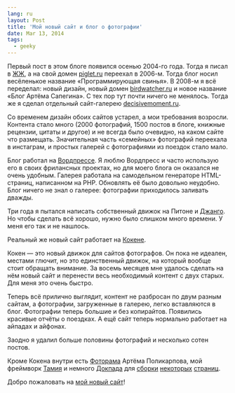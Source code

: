 ```yaml
---
lang: ru
layout: Post
title: 'Мой новый сайт и блог о фотографии'
date: Mar 13, 2014
tags:
  - geeky
---
```


Первый пост в этом блоге появился осенью 2004-го года. Тогда я писал в [ЖЖ](http://sapegin.livejournal.com/), а на свой домен [piglet.ru](http://wow.sapegin.me/image/010L0X1t2C1v) переехал в 2006-м. Тогда блог носил весёленькое название «Программирующая свинья». В 2008-м я всё переделал: новый дизайн, новый домен [birdwatcher.ru](http://wow.sapegin.me/image/3u3H1c3c1I07/birdwatcher.ru.jpg) и новое название «Блог Артёма Сапегина». С тех пор тут почти ничего не менялось. Тогда же я сделал отдельный сайт-галерею [decisivemoment.ru](http://wow.sapegin.me/image/2E05473P081S/decisivemoment.ru.jpg).

Со временем дизайн обоих сайтов устарел, а мои требования возросли. Контента стало много (2000 фотографий, 1500 постов в блоге, книжные рецензии, цитаты и другое) и не всегда было очевидно, на каком сайте что размещать. Значительная часть «семейных» фотографий переехала в инстаграм, и простых галерей с фотографиями из поездок стало мало.

Блог работал на [Вордпрессе](http://wordpress.org/). Я люблю Вордпресс и часто использую его в своих фрилансных проектах, но для моего блога он оказался не очень удобным. Галерея работала на самодельном генераторе HTML-страниц, написанном на PHP. Обновлять её было довольно неудобно. Блог ничего не знал о галерее: фотографии приходилось заливать дважды.

Три года я пытался написать собственный движок на Питоне и [Джанго](https://www.djangoproject.com/). Но чтобы сделать всё хорошо, нужно было слишком много времени. У меня его так и не нашлось.

Реальный же новый сайт работает на [Кокене](http://koken.me/).

Кокен — это новый движок для сайтов фотографов. Он пока не идеален, местами глючит, но это единственный движок, на который вообще стоит обращать внимание. За восемь месяцев мне удалось сделать на нём новый сайт и перенести весь необходимый контент с двух старых. Для меня это очень быстро.

Теперь всё прилично выглядит, контент не разбросан по двум разным сайтам, а фотографии, загруженные в галерею, легко вставляются в блог. Фотографии теперь большие и без копирайтов. Появились красивые отчёты о поездках. А ещё сайт теперь нормально работает на айпадах и айфонах.

Заодно я удалил больше половины фотографий и несколько сотен постов.

Кроме Кокена внутри есть [Фоторама](http://fotorama.io/) Артёма Поликарпова, мой фреймворк [Тамия](http://sapegin.github.io/tamia/) и немного [Докпада](http://docpad.org/) для [сборки](http://birdwatcher.ru/learn/reading) [некоторых](http://birdwatcher.ru/learn/quotes) [страниц](http://birdwatcher.ru/learn/funquotes).

Добро пожаловать на [мой новый сайт](http://birdwatcher.ru/)!
